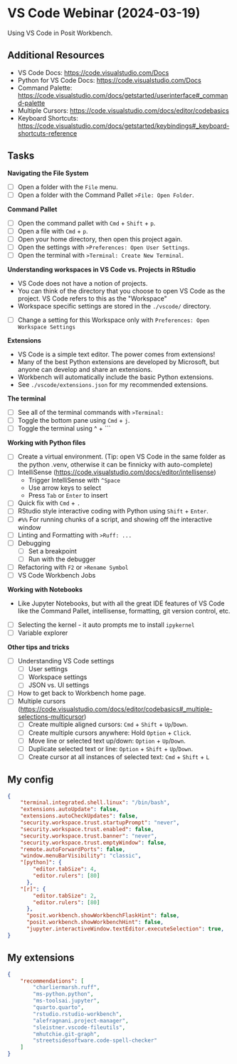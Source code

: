 # VS Code Webinar (2024-03-19)

Using VS Code in Posit Workbench.

## Additional Resources

- VS Code Docs: https://code.visualstudio.com/Docs
- Python for VS Code Docs: https://code.visualstudio.com/Docs
- Command Palette: https://code.visualstudio.com/docs/getstarted/userinterface#_command-palette
- Multiple Cursors: https://code.visualstudio.com/docs/editor/codebasics
- Keyboard Shortcuts: https://code.visualstudio.com/docs/getstarted/keybindings#_keyboard-shortcuts-reference

## Tasks

**Navigating the File System**

- [ ] Open a folder with the `File` menu.
- [ ] Open a folder with the Command Pallet `>File: Open Folder`.

**Command Pallet**

- [ ] Open the command pallet with `Cmd` + `Shift` + `p`.
- [ ] Open a file with `Cmd` + `p`.
- [ ] Open your home directory, then open this project again.
- [ ] Open the settings with `>Preferences: Open User Settings`.
- [ ] Open the terminal with `>Terminal: Create New Terminal`.

**Understanding workspaces in VS Code vs. Projects in RStudio**

- VS Code does not have a notion of projects.
- You can think of the directory that you choose to open VS Code as the project. VS Code refers to this as the "Workspace"
- Workspace specific settings are stored in the `./vscode/` directory.
- [ ] Change a setting for this Workspace only with `Preferences: Open Workspace Settings`

**Extensions**

- VS Code is a simple text editor. The power comes from extensions!
- Many of the best Python extensions are developed by Microsoft, but anyone can develop and share an extensions.
- Workbench will automatically include the basic Python extensions.
- See `./vscode/extensions.json` for my recommended extensions.

**The terminal**

- [ ] See all of the terminal commands with `>Terminal:`
- [ ] Toggle the bottom pane using `Cmd` + `j`.
- [ ] Toggle the terminal using ^ + `\``

**Working with Python files**

- [ ] Create a virtual environment. (Tip: open VS Code in the same folder as the python .venv, otherwise it can be finnicky with auto-complete)
- [ ] IntelliSense (https://code.visualstudio.com/docs/editor/intellisense)
    - Trigger IntelliSense with `^Space`
    - Use arrow keys to select
    - Press `Tab` or `Enter` to insert
- [ ] Quick fix with `Cmd` + `.`
- [ ] RStudio style interactive coding with Python using `Shift` + `Enter`.
- [ ] `#%%` For running chunks of a script, and showing off the interactive window
- [ ] Linting and Formatting with `>Ruff: ...`
- [ ] Debugging
    - [ ] Set a breakpoint
    - [ ] Run with the debugger
- [ ] Refactoring with `F2` or `>Rename Symbol`
- [ ] VS Code Workbench Jobs

**Working with Notebooks**

- Like Jupyter Notebooks, but with all the great IDE features of VS Code like the Command Pallet, intellisense, formatting, git version control, etc.
- [ ] Selecting the kernel - it auto prompts me to install `ipykernel`
- [ ] Variable explorer

**Other tips and tricks**

- [ ] Understanding VS Code settings
    - [ ] User settings
    - [ ] Workspace settings
    - [ ] JSON vs. UI settings
- [ ] How to get back to Workbench home page.
- [ ] Multiple cursors (https://code.visualstudio.com/docs/editor/codebasics#_multiple-selections-multicursor)
    - [ ] Create multiple aligned cursors: `Cmd` + `Shift` + `Up`/`Down`.
    - [ ] Create multiple cursors anywhere: Hold `Option` + `Click`.
    - [ ] Move line or selected text up/down: `Option` + `Up`/`Down`.
    - [ ] Duplicate selected text or line: `Option` + `Shift` + `Up`/`Down`.
    - [ ] Create cursor at all instances of selected text: `Cmd` + `Shift` + `L`

## My config

```json
{
    "terminal.integrated.shell.linux": "/bin/bash",
    "extensions.autoUpdate": false,
    "extensions.autoCheckUpdates": false,
    "security.workspace.trust.startupPrompt": "never",
    "security.workspace.trust.enabled": false,
    "security.workspace.trust.banner": "never",
    "security.workspace.trust.emptyWindow": false,
    "remote.autoForwardPorts": false,
    "window.menuBarVisibility": "classic",
    "[python]": {
        "editor.tabSize": 4,
        "editor.rulers": [80]
      },
    "[r]": {
        "editor.tabSize": 2,
        "editor.rulers": [80]
      },
      "posit.workbench.showWorkbenchFlaskHint": false,
      "posit.workbench.showWorkbenchHint": false,
      "jupyter.interactiveWindow.textEditor.executeSelection": true,
}
```

## My extensions

```json
{
    "recommendations": [
        "charliermarsh.ruff",
        "ms-python.python",
        "ms-toolsai.jupyter",
        "quarto.quarto",
        "rstudio.rstudio-workbench",
        "alefragnani.project-manager",
        "sleistner.vscode-fileutils",
        "mhutchie.git-graph",
        "streetsidesoftware.code-spell-checker"
    ]
}
```

